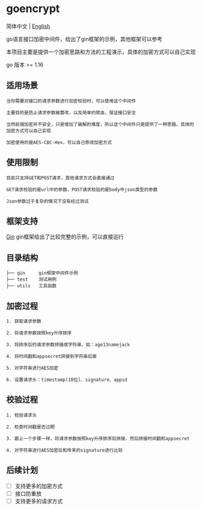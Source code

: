 # goencrypt
简体中文 | [English](README-EN.md)

go语言接口加密中间件，给出了gin框架的示例，其他框架可以参考

本项目主要是提供一个加密思路和方法的工程演示，具体的加密方式可以自己实现

go 版本 >= 1.16

## 适用场景
```
当你需要对接口的请求参数进行加密校验时，可以使用这个中间件

主要目的是防止请求参数被篡改，以及简单的爬虫，保证接口安全

当然前端加密并不安全，只是增加了破解的难度，所以这个中间件只是提供了一种思路，具体的加密方式可以自己实现

加密使用的是AES-CBC-Hex，可以自己修改加密方式
```

## 使用限制
```
目前只支持GET和POST请求，其他请求方式会直接通过

GET请求校验的是url中的参数，POST请求校验的是body中json类型的参数

Json参数过于复杂的情况下没有经过测试
```

## 框架支持
[Gin](https://github.com/gin-gonic/gin)
gin框架给出了比较完整的示例，可以直接运行


## 目录结构
```
├── gin     gin框架中间件示例
├── test    测试用例
├── utils   工具函数
```


## 加密过程
```
1. 获取请求参数

2. 将请求参数按照key升序排序

3. 将排序后的请求参数拼接成字符串，如：age13namejack

4. 将时间戳和appsecret拼接到字符串后面

5. 对字符串进行AES加密

6. 设置请求头：timestamp(10位)、signature、appid
```


## 校验过程
```
1. 校验请求头

2. 检查时间戳是否过期

3. 跟上一个步骤一样，将请求参数按照key升序排序后拼接，然后拼接时间戳和appsecret

4. 对字符串进行AES加密后和传来的signature进行比较
```

## 后续计划
- [ ] 支持更多的加密方式
- [ ] 接口防重放
- [ ] 支持更多的请求方式